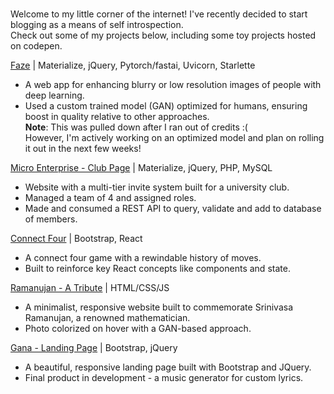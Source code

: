 # 

Welcome to my little corner of the internet!
I've recently decided to start blogging as a means of self introspection.\
Check out some of my projects below, including some toy projects hosted on codepen.

[Faze](/) | Materialize, jQuery, Pytorch/fastai, Uvicorn, Starlette
- A web app for enhancing blurry or low resolution images of people with deep learning.
- Used a custom trained model (GAN) optimized for humans, ensuring boost in quality relative to other approaches.\
**Note**: This was pulled down after I ran out of credits :(\
However, I'm actively working on an optimized model and plan on rolling it out in the next few weeks!

[Micro Enterprise - Club Page](https://micro-tech.herokuapp.com/) | Materialize, jQuery, PHP, MySQL
- Website with a multi-tier invite system built for a university club.
- Managed a team of 4 and assigned roles.
- Made and consumed a REST API to query, validate and add to database of members.

[Connect Four](https://codepen.io/likhit/full/QWwZLvG) | Bootstrap, React
- A connect four game with a rewindable history of moves.
- Built to reinforce key React concepts like components and state.

[Ramanujan - A Tribute](https://cdpn.io/likhit/full/mdywoqB/) | HTML/CSS/JS
- A minimalist, responsive website built to commemorate Srinivasa Ramanujan, a renowned
  mathematician.
- Photo colorized on hover with a GAN-based approach.

[Gana - Landing Page](https://codepen.io/likhit/full/mdyqrPM) | Bootstrap, jQuery
- A beautiful, responsive landing page built with Bootstrap and JQuery.
- Final product in development - a music generator for custom lyrics.
